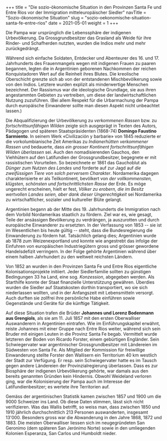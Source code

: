+++
title = "Die sozio-ökonomische Situation in den Provinzen Santa Fe und Entre Rios vor der Immigration mitteleuropäischer Siedler"
navTitle = "Sozio-ökonomische Situation"
slug = "sozio-oekonomische-situation-santa-fe-entre-rios"
date = 2021-05-01
weight = 1
+++

Die Pampa war ursprünglich die Lebenssphäre der indigenen Urbevölkerung. Da Grossgrundbesitzer das Grasland als Weide für ihre Rinder- und Schafherden nutzten, wurden die Indios mehr und mehr zurückgedrängt.

Während sich einfache Soldaten, Entdecker und Abenteurer des 16. und 17. Jahrhunderts des Frauenmangels wegen mit indigenen Frauen zu paaren begannen, legten die in Argentinien geborenen Nachkommen der reichen Konquistadoren Wert auf die Reinheit ihres Blutes. Die kreolische Oberschicht grenzte sich ab von der entstandenen Mischbevölkerung sowie von den Indios. Letztere wurden explizit als minderwertige Menschen bezeichnet. Der Rassismus war die ideologische Grundlage, sie aus ihren angestammten Gebieten zu vertreiben, um diese der landwirtschaftlichen Nutzung zuzuführen. (Bei allem Respekt für die Urbarmachung der Pampa durch europäische Einwanderer sollte man diesen Aspekt nicht unbeachtet lassen.)

Die Abqualifizierung der Urbevölkerung zu *verkommenen Rassen* bzw. zu *fortschrittsunfähigen Wilden* zeigte sich ausgeprägt in Texten des Autors, Pädagogen und späteren Staatspräsidenten (1868-74) **Domingo Faustino Sarmiento**. In seinem Werk «Civilización y barbarie» von 1845 reduzierte er die vorkolumbianische Zeit Amerikas zu *Indianerhütten verkommener Rassen* und bedauerte, dass *ein grosser Kontinent fortschrittsunfähigen Wilden überlassen* sei. Auch den nomadisierenden Gauchos, den Viehhütern auf den Latifundien der Grossgrundbesitzer, begegnete er mit rassistischen Vorurteilen. So bezeichnete er 1861 das Gauch­oblut als *Dünger zum Nutzen des Landes* und forderte auf zur Jagd auf *die zweifüssigen Tiere von solch perversem Charakter*. Nordamerika dagegen charakterisierte er als Teilkontinent, bevölkert von *der vollkommensten, klügsten, schönsten und fortschrittlichsten Rasse* der Erde. Es möge ungerecht erscheinen, hielt er fest, *Völker zu erobern, die im Besitz wertvollen Landes seien, aber dank dieser Ungerechtigkeit* sei Nordamerika zu wirtschaftlicher, sozialer und kultureller Blüte gelangt.

Argentinien begann ab der Mitte des 19. Jahrhunderts die Immigration nach dem Vorbild Nordamerikas staatlich zu fördern. Ziel war es, wie gesagt, Teile der ansässigen Bevölkerung zu verdrängen, ja auszurotten und durch europäische Einwanderer zu ersetzten. In der Verfassung von 1853 -- sie ist im Wesentlichen bis heute gültig -- steht, dass die Bundesregierung die Einwanderung zu fördern hat. Tatsächlich gelang dies; Argentinien wurde ab 1878 zum Weizenexportland und konnte wie angestrebt das infolge der Einfuhren von europäischen Industriegütern gross und grösser gewordene Handelsdefizit verringern. In der Folge gehörte Argentinien während über einem halben Jahrhundert zu den weltweit reichsten Ländern.

Von 1852 an wurden in den Provinzen Santa Fe und Entre Rios eigentliche Kolonisationsprojekte initiiert. Jeder Siedlerfamilie sollten zu günstigen Bedingungen 33 ha Land, eine sog. *Konzession*, abgegeben werden. Als Starthilfe konnte der Staat finanzielle Unterstützung gewähren. Überdies wurden die Siedler auf Staatskosten dorthin transportiert, wo sie sich niederlassen wollten, und in der Anfangszeit mit Lebensmitteln versorgt. Auch durften sie zollfrei ihre persönliche Habe einführen sowie Gegenstände und Geräte für die künftige Tätigkeit.

Auf diese Situation trafen die Brüder **Johannes und Lorenz Bodenmann aus Grengiols**, als sie am 11. Juli 1857 mit den ersten Oberwalliser Auswanderern in Argentinien eintrafen. Wie im Einführungskapitel erwähnt, reiste Johannes mit einer Gruppe nach Entre Rios weiter, während sich sein Bruder mit einigen Leuten in die Provinz Santa Fe begab. Vermittelt wurde letzteren der Boden von Ricardo Forster, einem gebürtigen Engländer. Sein Schwiegervater war argentinischer Grossgrundbesitzer mit Ländereien im Südwesten von Santa Fe. Als Mitglied der Kommission für freiwillige Einwanderung stellte Forster den Wallisern ein Territorium 40 km westlich der Stadt zur Verfügung. Er resp. sein Schwiegervater hatte es im Tausch gegen andere Ländereien der Provinzialregierung überlassen. Dass es zur Biosphäre der indigenen Urbevölkerung gehörte, war damals aus den bereits genannten Gründen kein Hindernis. Obwohl Weideland verloren ging, war die Kolonisierung der Pampa auch im Interesse der Latifundienbesitzer; es wertete ihre Territorien auf.

Gemäss der argentinischen Statistik kamen zwischen 1857 und 1900 um die 9000 Schweizer ins Land. Ob diese Daten stimmen, lässt sich nicht verifizieren. Was das Wallis betrifft, so weiss man, dass zwischen 1850 und 1910 jährlich durchschnittlich 213 Personen auswanderten, insgesamt 13\'000. Besonders gross war die Abwanderung in den Jahre 1868, 1872 und 1883. Die meisten Oberwalliser liessen sich im neugegründeten San Geronimo (dem späteren San Jerónimo Norte) sowie in den umliegenden Kolonien Esperanza, San Carlos und Humboldt nieder.

